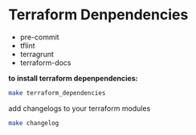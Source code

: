 # Terraform Denpendencies
  - pre-commit
  - tflint
  - terragrunt
  - terraform-docs

**to install terraform depenpendencies:**

```bash
make terraform_dependencies
```

add changelogs to your terraform modules

```bash
make changelog
```
